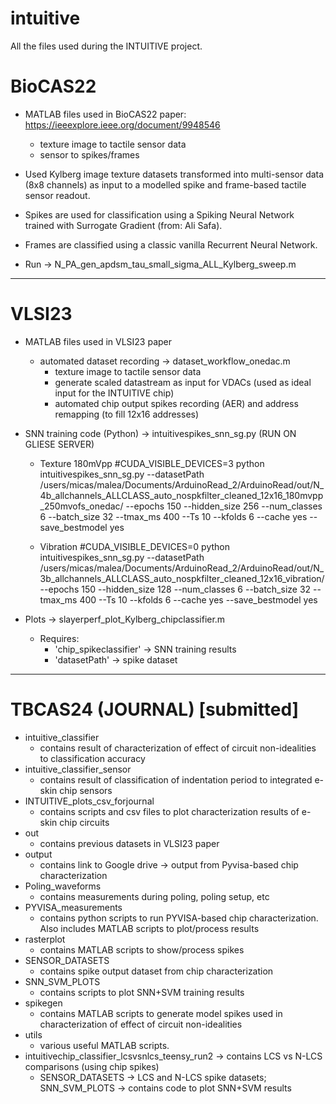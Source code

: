 # intuitive
All the files used during the INTUITIVE project.

# BioCAS22
 - MATLAB files used in BioCAS22 paper: https://ieeexplore.ieee.org/document/9948546
   - texture image to tactile sensor data
   - sensor to spikes/frames   

 - Used Kylberg image texture datasets transformed into multi-sensor data (8x8 channels) as input to a modelled spike and frame-based tactile sensor readout.
 - Spikes are used for classification using a Spiking Neural Network trained with Surrogate Gradient (from: Ali Safa).
 - Frames are classified using a classic vanilla Recurrent Neural Network.

 - Run -> N_PA_gen_apdsm_tau_small_sigma_ALL_Kylberg_sweep.m

-------------------------------------------------------
# VLSI23
 - MATLAB files used in VLSI23 paper
   - automated dataset recording -> dataset_workflow_onedac.m
     - texture image to tactile sensor data
     - generate scaled datastream as input for VDACs (used as ideal input for the INTUITIVE chip)
     - automated chip output spikes recording (AER) and address remapping (to fill 12x16 addresses)

  - SNN training code (Python) -> intuitivespikes_snn_sg.py (RUN ON GLIESE SERVER)
      - Texture 180mVpp
    #CUDA_VISIBLE_DEVICES=3 python intuitivespikes_snn_sg.py --datasetPath /users/micas/malea/Documents/ArduinoRead_2/ArduinoRead/out/N_4b_allchannels_ALLCLASS_auto_nospkfilter_cleaned_12x16_180mvpp_250mvofs_onedac/ --epochs 150 --hidden_size 256 --num_classes 6 --batch_size 32 --tmax_ms 400 --Ts 10 --kfolds 6 --cache yes --save_bestmodel yes
    
    -  Vibration
    #CUDA_VISIBLE_DEVICES=0 python intuitivespikes_snn_sg.py --datasetPath /users/micas/malea/Documents/ArduinoRead_2/ArduinoRead/out/N_3b_allchannels_ALLCLASS_auto_nospkfilter_cleaned_12x16_vibration/ --epochs 150 --hidden_size 128 --num_classes 6 --batch_size 32 --tmax_ms 400 --Ts 10 --kfolds 6 --cache yes --save_bestmodel yes
  - Plots -> slayerperf_plot_Kylberg_chipclassifier.m
     - Requires:
       - 'chip_spikeclassifier' -> SNN training results
       - 'datasetPath' -> spike dataset 

-------------------------------------------------------
# TBCAS24 (JOURNAL) [submitted]
- intuitive_classifier
	- contains result of characterization of effect of circuit non-idealities to classification accuracy
- intuitive_classifier_sensor
	- contains result of classification of indentation period to integrated e-skin chip sensors
- INTUITIVE_plots_csv_forjournal
	- contains scripts and csv files to plot characterization results of e-skin chip circuits
- out
	- contains previous datasets in VLSI23 paper
- output
	- contains link to Google drive -> output from Pyvisa-based chip characterization
- Poling_waveforms
	- contains measurements during poling, poling setup, etc
- PYVISA_measurements
	- contains python scripts to run PYVISA-based chip characterization. Also includes MATLAB scripts to plot/process results
- rasterplot
	- contains MATLAB scripts to show/process spikes
- SENSOR_DATASETS
	- contains spike output dataset from chip characterization
- SNN_SVM_PLOTS
	- contains scripts to plot SNN+SVM training results
- spikegen
	- contains MATLAB scripts to generate model spikes used in characterization of effect of circuit non-idealities
- utils
	- various useful MATLAB scripts.
 - intuitivechip_classifier_lcsvsnlcs_teensy_run2 -> contains LCS vs N-LCS comparisons (using chip spikes)
 	-  SENSOR_DATASETS -> LCS and N-LCS spike datasets;   SNN_SVM_PLOTS -> contains code to plot SNN+SVM results

   
     
